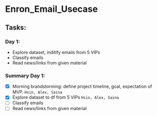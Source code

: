 # Enron_Email_Usecase
## Tasks:
### Day 1:
- Explore dataset, inditify emails from 5 VIPs
- Classify emails
- Read news/links from given material

### Summary Day 1:
- [x] Morning brandstorming: define project timeline, goal, expectation of MVP. `Hsin, Alex, Saina`
- [x] Explore dataset to df from 5 VIPs `Hsin, Alex, Saina`
- [ ] Classify emails<br/>
- [ ] Read news/links from given material<br/>
